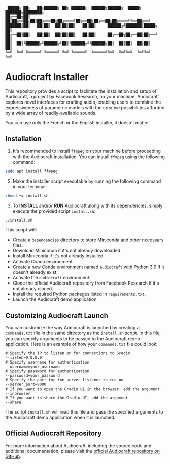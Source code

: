 
```
 █████╗ ██╗   ██╗██████╗ ██╗ ██████╗  ██████╗██████╗  █████╗ ███████╗████████╗
██╔══██╗██║   ██║██╔══██╗██║██╔═══██╗██╔════╝██╔══██╗██╔══██╗██╔════╝╚══██╔══╝
███████║██║   ██║██║  ██║██║██║   ██║██║     ██████╔╝███████║█████╗     ██║   
██╔══██║██║   ██║██║  ██║██║██║   ██║██║     ██╔══██╗██╔══██║██╔══╝     ██║   
██║  ██║╚██████╔╝██████╔╝██║╚██████╔╝╚██████╗██║  ██║██║  ██║██║        ██║   
╚═╝  ╚═╝ ╚═════╝ ╚═════╝ ╚═╝ ╚═════╝  ╚═════╝╚═╝  ╚═╝╚═╝  ╚═╝╚═╝        ╚═╝   
```

# Audiocraft Installer

This repository provides a script to facilitate the installation and setup of Audiocraft, a project by Facebook Research, on your machine. Audiocraft explores novel interfaces for crafting audio, enabling users to combine the expressiveness of parametric models with the creative possibilities afforded by a wide array of readily-available sounds.

You can use only the French or the English installer, it doesn't matter.

## Installation

1. It's recommended to install `ffmpeg` on your machine before proceeding with the Audiocraft installation. You can install `ffmpeg` using the following command:

```bash
sudo apt install ffmpeg
```

2. Make the installer script executable by running the following command in your terminal:

```bash
chmod +x install.sh
```

3. To **INSTALL** and/or **RUN** Audiocraft along with its dependencies, simply execute the provided script `install.sh`:

```bash
./install.sh
```

This script will:

- Create a `dependencies` directory to store Miniconda and other necessary files.
- Download Miniconda if it's not already downloaded.
- Install Miniconda if it's not already installed.
- Activate Conda environment.
- Create a new Conda environment named `audiocraft` with Python 3.9 if it doesn't already exist.
- Activate the `audiocraft` environment.
- Clone the official Audiocraft repository from Facebook Research if it's not already cloned.
- Install the required Python packages listed in `requirements.txt`.
- Launch the Audiocraft demo application.

## Customizing Audiocraft Launch

You can customize the way Audiocraft is launched by creating a `commands.txt` file in the same directory as the `install.sh` script. In this file, you can specify arguments to be passed to the Audiocraft demo application. Here is an example of how your `commands.txt` file could look:

```plaintext
# Specify the IP to listen on for connections to Gradio
--listen=0.0.0.0
# Specify username for authentication
--username=your_username
# Specify password for authentication
--password=your_password
# Specify the port for the server listener to run on
--server_port=8000
# If you want to open the Gradio UI in the browser, add the argument
--inbrowser
# If you want to share the Gradio UI, add the argument
--share
```

The script `install.sh` will read this file and pass the specified arguments to the Audiocraft demo application when it is launched.

## Official Audiocraft Repository

For more information about Audiocraft, including the source code and additional documentation, please visit the [official Audiocraft repository on GitHub](https://github.com/facebookresearch/audiocraft).
